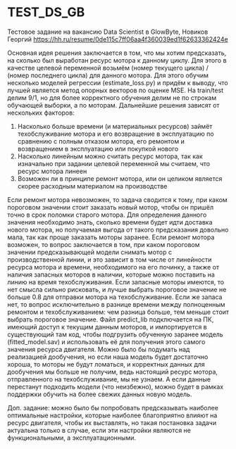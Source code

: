 # TEST_DS_GB
Тестовое задание на вакансию Data Scientist в GlowByte, Новиков Георгий https://hh.ru/resume/0de115c7ff06aa4f360039ed1f62633362424e

Основная идея решения заключается в том, что мы хотим предсказать, на сколько был выработан ресурс мотора к данному циклу. Для этого в качестве целевой переменной возьмём (номер текущего цикла) / (номер последнего цикла) для данного мотора. Для этого обучим несколько моделей регрессии (estimate_loss.py) и придём к выводу, что лучшей является метод опорных векторов по оценке MSE. На train/test делим 9/1, но для более корректного обучения делим не по строкам обучающей выборки, а по моторам. Дальнейшие решения зависят от нескольких факторов:
1) Насколько больше времени (и материальных ресурсов) займёт техобслуживание мотора и его возвращение в эксплуатацию по сравнению с полным отказом мотора, его ремонтом и возвращением в эксплуатацию или покупкой нового
2) Насколько линейным можно считать ресурс мотора, так как изначально при задании целевой переменной мы считаем, что ресурс мотора линеен
3) Возможен ли в принципе ремонт мотора, или он целиком является скорее расходным материалом на производстве

Если ремонт мотора невозможен, то задача сводится к тому, при каком пороговом значении стоит заказать новый мотор, чтобы он пришёл точно в срок поломки старого мотора. Для определения данного значения необходимо знать, сколько времени будет идти доставка нового мотора, но получаемая выгода от такого предсказания довольно мала, так как проще заказать моторы заранее.
Если ремонт мотора возможен, то вопрос заключается в том, при каком пороговом значении предсказывающей модели снимать мотор с производственной линии, и это зависит в том числе от линейности ресурса мотора и времени, необходимого на его починку, а также от наличия запасных моторов в наличии, которые можно поставить на линию на время техобслуживания. Если запасные моторы имеются, то нет смысла сильно рисковать, и лучше выбрать пороговое значение не больше 0.8 для отправки мотора на техобслуживание. Если же запаса нет, то вопрос исключительно в разнице времени между полноценным ремонтом и техобслуживанием: чем разница больше, тем меньше стоит выбрать пороговое значение.
Файл predict_lib подключается на ПК, имеющий доступ к текущим данным моторов, и импортируется в существующий там код, чтобы подгрузить обученную заранее модель (fitted_model.sav) и использовать её для получения этого самого значения ресурса двигателя. Можно было бы подумать над реализацией дообучения, но если наша модель будет достаточно хороша, то моторы не будут ломаться, и корректных данных для дообучения мы больше не получим, ведь настоящий ресурс мотора, отправленного на техобслуживание, мы не узнаем. А если данные перестанут подходить модели (что неизбежно), можно будет в рамках поддержки обучить на более свежих данных новую модель.

Доп. задание: можно было бы попробовать предсказывать наиболее оптимальные настройки, которые наиболее благоприятно влияют на ресурс двигателя, чтобы их выставлять, но такая постановка задачи актуальна только в случае, если эти настройки являются не функциональными, а эксплуатационными.
